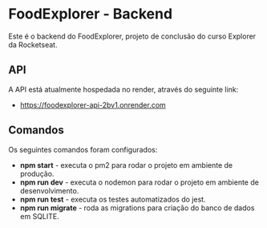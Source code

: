 # FoodExplorer - Backend
Este é o backend do FoodExplorer, projeto de conclusão do curso Explorer da Rocketseat.

## API
A API está atualmente hospedada no render, através do seguinte link:
- https://foodexplorer-api-2bv1.onrender.com

## Comandos
Os seguintes comandos foram configurados:
- **npm start** - executa o pm2 para rodar o projeto em ambiente de produção.
- **npm run dev** - executa o nodemon para rodar o projeto em ambiente de desenvolvimento.
- **npm run test** - executa os testes automatizados do jest.
- **npm run migrate** - roda as migrations para criação do banco de dados em SQLITE.
